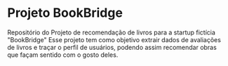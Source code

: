 # Projeto BookBridge
Repositório do Projeto de recomendação de livros para a startup fictícia "BookBridge"
Esse projeto tem como objetivo extrair dados de avaliações de livros e traçar o perfil de usuários, podendo assim recomendar obras que façam sentido com o gosto deles.
